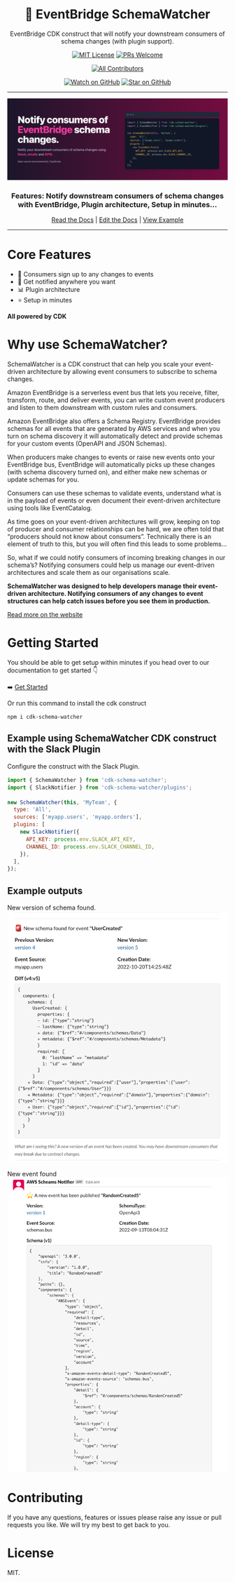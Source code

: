 <div align="center">

<h1>📖 EventBridge SchemaWatcher</h1>
<p>EventBridge CDK construct that will notify your downstream consumers of schema changes (with plugin support).</>

[![MIT License][license-badge]][license]
[![PRs Welcome][prs-badge]][prs]
<!-- ALL-CONTRIBUTORS-BADGE:START - Do not remove or modify this section -->
[![All Contributors](https://img.shields.io/badge/all_contributors-17-orange.svg?style=flat-square)](#contributors-)
<!-- ALL-CONTRIBUTORS-BADGE:END -->

[![Watch on GitHub][github-watch-badge]][github-watch]
[![Star on GitHub][github-star-badge]][github-star]



<hr />

<img alt="header" src="./screenshot.png" />

  <h3>Features: Notify downstream consumers of schema changes with EventBridge, Plugin architecture, Setup in minutes...</h3>

[Read the Docs](https://cdk-schema-watcher.vercel.app/) | [Edit the Docs](https://github.com/boyney123/cdk-schema-watcher) | [View Example](#example-using-schemawatcher-cdk-construct-with-the-slack-plugin)

</div>

<hr/>

# Core Features

- 🔎 Consumers sign up to any changes to events
- 🔔 Get notified anywhere you want
- 📊 Plugin architecture
- ⭐ Setup in minutes

**All powered by CDK**

# Why use SchemaWatcher?

SchemaWatcher is a CDK construct that can help you scale your event-driven architecture by allowing event consumers to subscribe to schema changes.

Amazon EventBridge is a serverless event bus that lets you receive, filter, transform, route, and deliver events, you can write custom event producers and listen to them downstream with custom rules and consumers.

Amazon EventBridge also offers a Schema Registry. EventBridge provides schemas for all events that are generated by AWS services and when you turn on schema discovery it will automatically detect and provide schemas for your custom events (OpenAPI and JSON Schemas).

When producers make changes to events or raise new events onto your EventBridge bus, EventBridge will automatically picks up these changes (with schema discovery turned on), and either make new schemas or update schemas for you.

Consumers can use these schemas to validate events, understand what is in the payload of events or even document their event-driven architecture using tools like EventCatalog.

As time goes on your event-driven architectures will grow, keeping on top of producer and consumer relationships can be hard, we are often told that “producers should not know about consumers”. Technically there is an element of truth to this, but you will often find this leads to some problems…

So, what if we could notify consumers of incoming breaking changes in our schema’s? Notifying consumers could help us manage our event-driven architectures and scale them as our organisations scale.

**SchemaWatcher was designed to help developers manage their event-driven architecture. Notifying consumers of any changes to event structures can help catch issues before you see them in production.**

[Read more on the website](https://cdk-schema-watcher.vercel.app/)

# Getting Started

You should be able to get setup within minutes if you head over to our documentation to get started 👇

➡️ [Get Started](https://cdk-schema-watcher.vercel.app/docs/installation)

Or run this command to install the cdk construct

```
npm i cdk-schema-watcher
```

## Example using SchemaWatcher CDK construct with the Slack Plugin

Configure the construct with the Slack Plugin.

```js
import { SchemaWatcher } from 'cdk-schema-watcher';
import { SlackNotifier } from 'cdk-schema-watcher/plugins';

new SchemaWatcher(this, 'MyTeam', {
  type: 'All',
  sources: ['myapp.users', 'myapp.orders'],
  plugins: [
    new SlackNotifier({
      API_KEY: process.env.SLACK_API_KEY,
      CHANNEL_ID: process.env.SLACK_CHANNEL_ID,
    }),
  ],
});
```

## Example outputs

New version of schema found.
![alt](./website/static/img/slack-example1.png)

New event found
![alt](./website/static/img/slack-example2.png)


# Contributing

If you have any questions, features or issues please raise any issue or pull requests you like. We will try my best to get back to you.

[license-badge]: https://img.shields.io/github/license/boyney123/cdk-schema-watcher.svg?color=yellow
[license]: https://github.com/boyney123/cdk-schema-watcher/blob/master/LICENCE
[prs-badge]: https://img.shields.io/badge/PRs-welcome-brightgreen.svg?style=flat-square
[prs]: http://makeapullrequest.com
[github-watch-badge]: https://img.shields.io/github/watchers/boyney123/cdk-schema-watcher.svg?style=social
[github-watch]: https://github.com/boyney123/cdk-schema-watcher/watchers
[github-star-badge]: https://img.shields.io/github/stars/boyney123/cdk-schema-watcher.svg?style=social
[github-star]: https://github.com/boyney123/cdk-schema-watcher/stargazers

# License

MIT.
